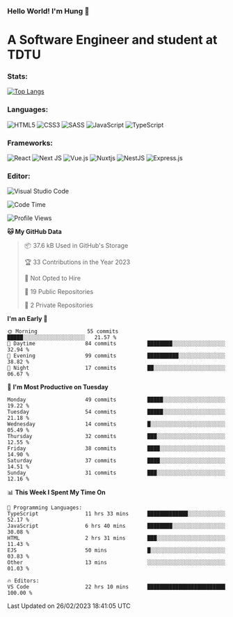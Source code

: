 ### Hello World! I'm Hung :wave:

# A Software Engineer and student at TDTU

### Stats:
[![Top Langs](https://github-readme-stats.vercel.app/api/top-langs/?username=Kuroo-nekoo)](https://github.com/anuraghazra/github-readme-stats)

### Languages:
![HTML5](https://img.shields.io/badge/html5-%23E34F26.svg?style=for-the-badge&logo=html5&logoColor=%23E34F26&color=white)
![CSS3](https://img.shields.io/badge/css3-%231572B6.svg?style=for-the-badge&logo=css3&logoColor=%231572B6&color=white)
![SASS](https://img.shields.io/badge/SASS-hotpink.svg?style=for-the-badge&logo=SASS&logoColor=hotpink&color=white)
![JavaScript](https://img.shields.io/badge/javascript-%23323330.svg?style=for-the-badge&logo=javascript&color=white)
![TypeScript](https://img.shields.io/badge/typescript-%23007ACC.svg?style=for-the-badge&logo=typescript&logoColor=%23007ACC&color=white)


### Frameworks:
![React](https://img.shields.io/badge/react-%2320232a.svg?style=for-the-badge&logo=react&logoColor=%%2361DAFB&color=white)
![Next JS](https://img.shields.io/badge/Next-black?style=for-the-badge&logo=next.js&logoColor=black&color=white)
![Vue.js](https://img.shields.io/badge/vuejs-%2335495e.svg?style=for-the-badge&logo=vuedotjs&logoColor=%234FC08D&color=white)
![Nuxtjs](https://img.shields.io/badge/Nuxt-002E3B?style=for-the-badge&logo=nuxtdotjs&color=white&logoColor=#00DC82)
![NestJS](https://img.shields.io/badge/nestjs-%23E0234E.svg?style=for-the-badge&logo=nestjs&logoColor=%23E0234E&color=white)
![Express.js](https://img.shields.io/badge/express.js-%23404d59.svg?style=for-the-badge&logo=express&logoColor=%23404d59&color=white)

### Editor:
![Visual Studio Code](https://img.shields.io/badge/Visual%20Studio%20Code-0078d7.svg?style=for-the-badge&logo=visual-studio-code&color=white&logoColor=0078d7)


<!--START_SECTION:waka-->
![Code Time](http://img.shields.io/badge/Code%20Time-388%20hrs%2022%20mins-blue)

![Profile Views](http://img.shields.io/badge/Profile%20Views-0-blue)

**🐱 My GitHub Data** 

> 📦 37.6 kB Used in GitHub's Storage 
 > 
> 🏆 33 Contributions in the Year 2023
 > 
> 🚫 Not Opted to Hire
 > 
> 📜 19 Public Repositories 
 > 
> 🔑 2 Private Repositories 
 > 
**I'm an Early 🐤** 

```text
🌞 Morning                55 commits          █████░░░░░░░░░░░░░░░░░░░░   21.57 % 
🌆 Daytime                84 commits          ████████░░░░░░░░░░░░░░░░░   32.94 % 
🌃 Evening                99 commits          ██████████░░░░░░░░░░░░░░░   38.82 % 
🌙 Night                  17 commits          ██░░░░░░░░░░░░░░░░░░░░░░░   06.67 % 
```
📅 **I'm Most Productive on Tuesday** 

```text
Monday                   49 commits          █████░░░░░░░░░░░░░░░░░░░░   19.22 % 
Tuesday                  54 commits          █████░░░░░░░░░░░░░░░░░░░░   21.18 % 
Wednesday                14 commits          █░░░░░░░░░░░░░░░░░░░░░░░░   05.49 % 
Thursday                 32 commits          ███░░░░░░░░░░░░░░░░░░░░░░   12.55 % 
Friday                   38 commits          ████░░░░░░░░░░░░░░░░░░░░░   14.90 % 
Saturday                 37 commits          ████░░░░░░░░░░░░░░░░░░░░░   14.51 % 
Sunday                   31 commits          ███░░░░░░░░░░░░░░░░░░░░░░   12.16 % 
```


📊 **This Week I Spent My Time On** 

```text
💬 Programming Languages: 
TypeScript               11 hrs 33 mins      █████████████░░░░░░░░░░░░   52.17 % 
JavaScript               6 hrs 40 mins       ████████░░░░░░░░░░░░░░░░░   30.08 % 
HTML                     2 hrs 31 mins       ███░░░░░░░░░░░░░░░░░░░░░░   11.43 % 
EJS                      50 mins             █░░░░░░░░░░░░░░░░░░░░░░░░   03.83 % 
Other                    13 mins             ░░░░░░░░░░░░░░░░░░░░░░░░░   01.03 % 

🔥 Editors: 
VS Code                  22 hrs 10 mins      █████████████████████████   100.00 % 
```


 Last Updated on 26/02/2023 18:41:05 UTC
<!--END_SECTION:waka-->
